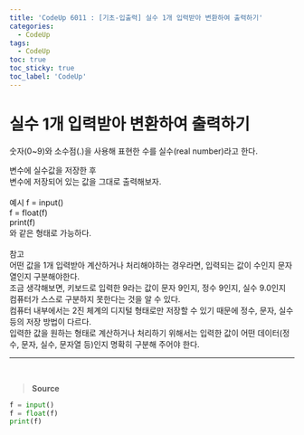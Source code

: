 ```yaml
---
title: 'CodeUp 6011 : [기초-입출력] 실수 1개 입력받아 변환하여 출력하기'
categories:
  - CodeUp
tags:
  - CodeUp
toc: true
toc_sticky: true
toc_label: 'CodeUp'
---
```


# 실수 1개 입력받아 변환하여 출력하기

숫자(0~9)와 소수점(.)을 사용해 표현한 수를 실수(real number)라고 한다.

변수에 실수값을 저장한 후  
변수에 저장되어 있는 값을 그대로 출력해보자.
<br><br>
예시
f = input()  
f = float(f)  
print(f)  
와 같은 형태로 가능하다.
<br><br>
참고  
어떤 값을 1개 입력받아 계산하거나 처리해야하는 경우라면, 입력되는 값이 수인지 문자열인지 구분해야한다.  
조금 생각해보면, 키보드로 입력한 9라는 값이 문자 9인지, 정수 9인지, 실수 9.0인지 컴퓨터가 스스로 구분하지 못한다는 것을 알 수 있다.  
컴퓨터 내부에서는 2진 체계의 디지털 형태로만 저장할 수 있기 때문에 정수, 문자, 실수 등의 저장 방법이 다르다.  
입력한 값을 원하는 형태로 계산하거나 처리하기 위해서는 입력한 값이 어떤 데이터(정수, 문자, 실수, 문자열 등)인지 명확히 구분해 주어야 한다.

---

<br>

> **Source**

```python
f = input()
f = float(f)
print(f)
```
